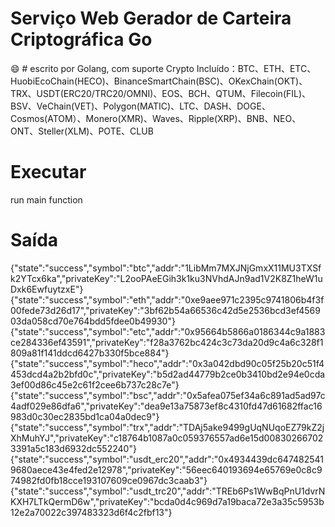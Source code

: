 # Serviço Web Gerador de Carteira Criptográfica Go
:smile: # escrito por Golang, com suporte Crypto Incluído：BTC、ETH、ETC、HuobiEcoChain(HECO)、BinanceSmartChain(BSC)、OKexChain(OKT)、 TRX、USDT(ERC20/TRC20/OMNI)、EOS、BCH、QTUM、Filecoin(FIL)、BSV、VeChain(VET)、Polygon(MATIC)、LTC、DASH、DOGE、 Cosmos(ATOM）、Monero(XMR)、Waves、Ripple(XRP)、BNB、NEO、ONT、Steller(XLM)、POTE、CLUB

# Executar
run main function

# Saída
{"state":"success","symbol":"btc","addr":"1LibMm7MXJNjGmxX11MU3TXSfk2YTcx6ka","privateKey":"L2ooPAeEGih3k1ku3NVhdAJn9ad1V2K8Z1heW1uDxk6EwfuytzxE"} {"state":"success","symbol":"eth","addr":"0xe9aee971c2395c9741806b4f3f00fede73d26d17","privateKey":"3bf62b54a66536c42d5e2536bcd3ef456903da058cd70e764bdd5fdee0b49930"} {"state":"success","symbol":"etc","addr":"0x95664b5866a0186344c9a1883ce284336ef43591","privateKey":"f28a3762bc424c3c73da20d9c4a6c328f1809a81f141ddcd6427b330f5bce884"} {"state":"success","symbol":"heco","addr":"0x3a042dbd90c05f25b20c51f4453dcd4a2b2bfd0c","privateKey":"b5d2ad44779b2ce0b3410bd2e94e0cda3ef00d86c45e2c61f2cee6b737c28c7e"} {"state":"success","symbol":"bsc","addr":"0x5afea075ef34a6c891ad5ad97c4adf029e86dfa6","privateKey":"dea9e13a75873ef8c4310fd47d61682ffac16983d0c30ec2835bd1ca04a0dec9"} {"state":"success","symbol":"trx","addr":"TDAj5ake9499gUqNUqoEZ79kZ2jXhMuhYJ","privateKey":"c18764b1087a0c059376557ad6e15d008302667023391a5c183d6932dc552240"} {"state":"success","symbol":"usdt_erc20","addr":"0x4934439dc6474825419680aece43e4fed2e12978","privateKey":"56eec640193694e65769e0c8c974982fd0fb18cce193107609ce0967dc3caab3"} {"state":"success","symbol":"usdt_trc20","addr":"TREb6Ps1WwBqPnU1dvrNKXH7LTkQermD6w","privateKey":"bcda0d4c969d7a19baca72e3a35c5953b12e2a70022c397483323d6f4c2fbf13"}
